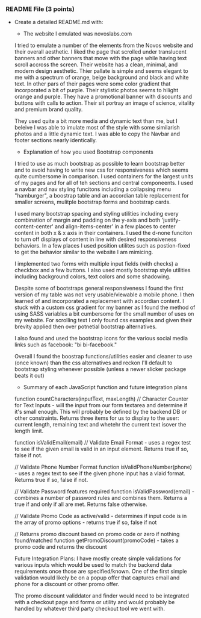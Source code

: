 ### README File (3 points)
- Create a detailed README.md with:

  - The website I emulated was novoslabs.com

  I tried to emulate a number of the elements from the Novos website and their overall aesthetic. I liked the page that scrolled under translucent banners and other banners that move with the page while having text scroll accross the screen. Their website has a clean, minimal, and modern design aesthetic. Thier pallate is simple and seems elegant to me with a spectrum of orange, beige background and black and white text. In other pars of their pages were some color gradient that incorporated a bit of purple. Their stylistic photos seems to hilight orange and purple. They have a promotional banner with discounts and buttons with calls to action. Their sit portray an image of science, vitality and premium brand quality. 
  
  They used quite a bit more media and dynamic text than me, but I beleive I was able to imulate most of the style with some similarish photos and a little dynamic text. I was able to copy the Navbar and footer sections nearly identically. 
  


  - Explanation of how you used Bootstrap components

  I tried to use as much bootstrap as possible to learn bootstrap better and to avoid having to write new css for responsiveness which seems quite cumbersome in comparison. I used containers for the largest units of my pages and for all of teh sections and central componeents.  I used a navbar and nav styling funcitons including a collapsing menu "hamburger", a boostrap table and an accordian table replacement for smaller screens, mulitple bootstrap forms and bootstrap cards.  

  I used many bootstrap spacing and styling utilities including every combination of margin and padding on the y-axis and 
  both 'justify-content-center' and align-items-center' in a few places to center content in both x & x axis in their containers. I used the d-none funciton to turn off displays of content in line with desired responsiveness behaviors. In a few places I used position utilites such as postion-fixed to get the behavior similar to the website I am mimicing. 

  I implemented two forms with multiple input fields (with checks) a checkbox and a few buttons. I also used mostly bootstrap style utilities including background colors, text colors and some shadowing.  

  Despite some of bootstraps general responsiveness I found the first version of my table was not very usable/viewable a mobile phone. I then learned of and incorporated a replacement with accordian content. I stuck with a custom css gradient for my banner as I found the method of using SASS variables a bit cumbersome for the small number of uses on my website.  For scrolling text I only found css examples and given their brevity applied then over potnetial bootstrap alternatives.

  I also found and used the bootstrap icons for the various social media links such as facebook: "bi bi-facebook."

  Overall I found the boostrap functions/utilities easier and cleaner to use (once known) than the css alternatives and reckon I'll default to bootstrap styling whenever possible (unless a newer slicker package beats it out)



  - Summary of each JavaScript function and future integration plans

  function countCharacters(inputText, maxLength) 
  // Character Counter for Text Inputs - will the input from our form textarea and determine if it's small enough.  This will probably be defined by the backend DB or other constraints.  Returns three items for us to display to the user: current length, remaining text and whetehr the current text isover the length limit.

  function isValidEmail(email) 
  // Validate Email Format - uses a regex test to see if the given email is valid in an input element. Returns true if so, false if not. 

  // Validate Phone Number Format
  function isValidPhoneNumber(phone) - uses a regex text to see if the given phone input has a vlaid format.  Returns true if so, false if not. 

  // Validate Password features required
  function isValidPassword(email) - combines a number of password rules and combines them.  Returns a true if and only if all are met.  Returns false otherwise. 
 
  // Validate Promo Code as active/valid - determines if input code is in the array of promo options - returns true if so, false if not

  // Returns promo discount based on promo code or zero if nothing found/matched 
   function getPromoDiscount(promoCode) - takes a promo code and returns the discount 


  Future Integration Plans: I have mostly create simple validations for various inputs which would be used to match the backend data requirements once those are specified/known. One of the first simple validation would likely be on a popup offer that captures email and phone for a discount or other promo offer. 

  The promo discount validdator and finder would need to be integrated with a checkout page and forms or utility and would probably be handled by whatever third party checkout tool we went with. 


  